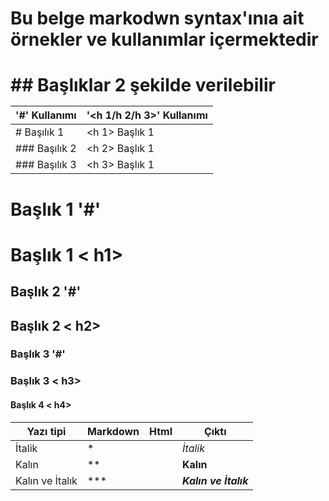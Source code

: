 <h1>Bu belge markodwn syntax'ınıa ait örnekler ve kullanımlar içermektedir<h1>
## Başlıklar 2 şekilde verilebilir  

  
| '#' Kullanımı | '<h 1/h 2/h 3>' Kullanımı |
| ----------- | --------- |
| # Başılık 1 | <h 1> Başlık 1 |
| ### Başılık 2 | <h 2> Başlık 1 |
| ### Başılık 3 | <h 3> Başlık 1 |
  
# Başlık 1 '#'
<h1>Başlık 1 < h1></h1>

## Başlık 2 '#'
<h2>Başlık 2 < h2></h2>

### Başlık 3 '#'  
<h3>Başlık 3 < h3></h3>
  <h4>Başlık 4 < h4></h4>

|  Yazı tipi       |    Markdown  |  Html     |  Çıktı   | 
| ------------------ | -------------- | ----------- | --------- | 
| İtalik           |  *            |   <em>     |    *İtalik*     | 
| Kalın            |  **            |   <strong>    |    **Kalın**    | 
| Kalın ve İtalık  |  ***            |     <em><strong>   |     ***Kalın ve İtalık***    | 
